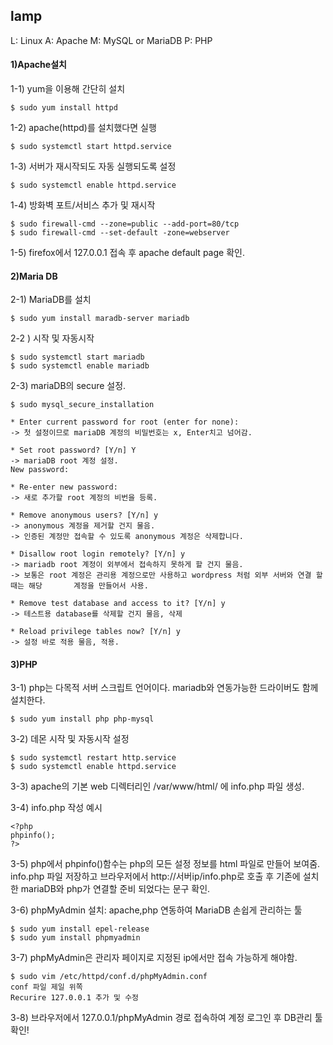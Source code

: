 ## lamp
L: Linux A: Apache M: MySQL or MariaDB P: PHP

#### 1)Apache설치
1-1) yum을 이용해 간단히 설치

    $ sudo yum install httpd
    
1-2) apache(httpd)를 설치했다면 실행

    $ sudo systemctl start httpd.service
    
1-3) 서버가 재시작되도 자동 실행되도록 설정

    $ sudo systemctl enable httpd.service
    
1-4) 방화벽 포트/서비스 추가 및 재시작

    $ sudo firewall-cmd --zone=public --add-port=80/tcp
    $ sudo firewall-cmd --set-default -zone=webserver
    
1-5) firefox에서 127.0.0.1 접속 후 apache default page 확인. 

#### 2)Maria DB
    
2-1) MariaDB를 설치
    
    $ sudo yum install maradb-server mariadb
  
2-2 ) 시작 및 자동시작
    
    $ sudo systemctl start mariadb
    $ sudo systemctl enable mariadb
    
2-3) mariaDB의 secure 설정.

    $ sudo mysql_secure_installation
    
    * Enter current password for root (enter for none):
    -> 첫 설정이므로 mariaDB 계정의 비밀번호는 x, Enter치고 넘어감.
    
    * Set root password? [Y/n] Y
    -> mariaDB root 계정 설정.
    New password: 

    * Re-enter new password: 
    -> 새로 추가할 root 계정의 비번을 등록.

    * Remove anonymous users? [Y/n] y
    -> anonymous 계정을 제거할 건지 물음.
    -> 인증된 계정만 접속할 수 있도록 anonymous 계정은 삭제합니다.

    * Disallow root login remotely? [Y/n] y
    -> mariadb root 계정이 외부에서 접속하지 못하게 할 건지 물음.
    -> 보통은 root 계정은 관리용 계정으로만 사용하고 wordpress 처럼 외부 서버와 연결 할 때는 해당       계정을 만들어서 사용.

    * Remove test database and access to it? [Y/n] y
    -> 테스트용 database를 삭제할 건지 물음, 삭제

    * Reload privilege tables now? [Y/n] y
    -> 설정 바로 적용 물음, 적용.
    
#### 3)PHP

3-1) php는 다목적 서버 스크립트 언어이다. mariadb와 연동가능한 드라이버도 함께 설치한다.

    $ sudo yum install php php-mysql
    
3-2) 데몬 시작 및 자동시작 설정
    
    $ sudo systemctl restart http.service
    $ sudo systemctl enable httpd.service
  
3-3) apache의 기본 web 디렉터리인 /var/www/html/ 에 info.php 파일 생성.

3-4) info.php 작성 예시

    <?php
    phpinfo();
    ?>

3-5) php에서 phpinfo()함수는 php의 모든 설정 정보를 html 파일로 만들어 보여줌.
info.php 파일 저장하고 브라우저에서 http://서버ip/info.php로 호출 후 
기존에 설치한 mariaDB와 php가 연결할 준비 되었다는 문구 확인.

3-6) phpMyAdmin 설치: apache,php 연동하여 MariaDB 손쉽게 관리하는 툴
    
    $ sudo yum install epel-release
    $ sudo yum install phpmyadmin
    
3-7) phpMyAdmin은 관리자 페이지로 지정된 ip에서만 접속 가능하게 해야함.

    $ sudo vim /etc/httpd/conf.d/phpMyAdmin.conf
    conf 파일 제일 위쪽
    Recurire 127.0.0.1 추가 및 수정
    
 3-8) 브라우저에서 127.0.0.1/phpMyAdmin 경로 접속하여 계정 로그인 후 DB관리 툴 확인!
